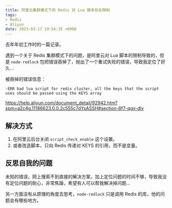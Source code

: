 ```yaml
---
title: 阿里云集群模式下的 Redis 对 Lua 脚本存在限制
tags: 
- Redis
- Aliyun
date: 2023-03-17 19:54:35 +0900
---
```


去年年初工作时的一篇记录。

遇到一个关于 Redis 集群模式下的问题，是阿里云对 Lua 脚本的限制导致的，但是 `node-redlock` 包把错误吞掉了，抛出了一个重试失败的错误，导致我定位了好久…

被吞掉的错误信息：

```
-ERR bad lua script for redis cluster, all the keys that the script uses should be passed using the KEYS array
```

https://help.aliyun.com/document_detail/92942.htm?spm=a2c4g.11186623.0.0.2c555c7dYsASSH#section-8f7-qgv-dlv

## 解决方式

1. 在阿里云后台关闭 `script_check_enable` 这个设置。
2. 或者改造脚本，只向 Redis 传递对 KEYS 的引用，而不是变量。

## 反思自我的问题

未知的错误，网上搜索不到直接的解决方案，加上定位问题的时间不够，导致我没有定位问题的耐心，非常焦躁，希望有人可以帮我解决掉问题...

另一方面没有从原理的角度去思考，`node-redlock` 只是调用 Redis 的库，他的问题会有哪些地方。

